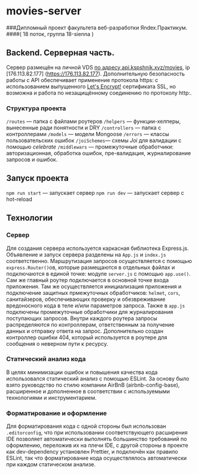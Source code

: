 # movies-server
###Дипломный проект факультета веб-разработки Яndex.Практикум.
####( 18 поток, группа 18-sienna )

## Backend. Серверная часть.

Сервер размещён на личной VDS   [по адресу api.kspshnik.xyz/movies](https://api.kspshnik.xyz/movies), ip [176.113.82.177] (https://176.113.82.177).
Дополнительную безопасность работы с API обеспечивает применение протокола https: c использованием выпущенного [Let's Encrypt!](https://letsencrypt.org) сертификата SSL, но возможна и работа по незащищённому соединению по протоколу http:.

### Структура проекта

`/routes` — папка с файлами роутеров
`/helpers` — функции-хелперы, вынесенные ради понятности и DRY
`/controllers` — папка с контроллерами
`/models` —  модели Mongoose
`/errors` — классы пользовательских ошибок 
`/joiSchemes`— схемы *Joi* для валидации c помощью *celebrate*
`/middlewars` — промежуточные обработчики: авторизационная, обработка ошибок, пре-валидация, журналирование запросов и ошибок.

## Запуск проекта

`npm run start` — запускает сервер
`npm run dev` — запускает сервер с hot-reload

## Технологии

### Сервер

Для создания сервера используется каркасная библиотека Express.js. Объявление и запуск сервера разделены на `App.js` и `index.js` соответственно. Маршрутизация запросов осуществляется с
помощью `express.Router()`ов, которые размещаются в отдельных файлах и подключаются в единой точке: модуле `server.js` с помощью `app.use()`. Сам же главный роутер подключается в основной точке входа приложения. Там же осуществляется инициализация приложения и подключение защитных прмежуточных обработчиков: `helmet`, `cors`, санитайзеров, обеспечивающих проверку и обезвреживание вредоносного кода в теле и/или параметров запроса. Также в `app.js` подключены промежуточные обработчики для журналирования поступающих запросов. Внутри каждого роутера запросы распределяются по контроллерам, ответственным за получение данных и отправку ответа на запрос.
Дополнительно создан контроллер ошибки 404, который используется в роутере для сообщения о неверном пути к ресурсу.


### Статический анализ кода

В целях минимизации ошибок и повышения качества кода использовался статический анализ с помощью ESLint. За основу было взято руководство по стилю компании AirBnB (airbnb-config-base), расширенное и дополненное в соответствии с используемыми технологиями и инструментарием.

### Форматирование и оформление

Для форматирования кода с одной стороны был использован `.editorconfig`, что при использовании соответствующего расширения IDE позволяет автоматически выполнять большинство требований по оформлению, переложив их на плечи IDE, с другой стороны в проекте как dev-dependency установлен Prettier, и подключён как правило ESLint, так что форматирование кода осуществлялось автоматически при каждом статическом анализе.

